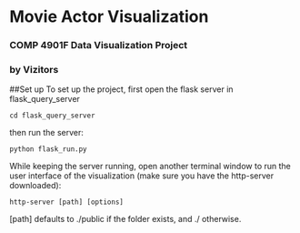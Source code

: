 # Movie Actor Visualization

### COMP 4901F Data Visualization Project
### by Vizitors

##Set up
To set up the project, first open the flask server in flask_query_server
```
cd flask_query_server
```

then run the server: 
```
python flask_run.py
```
While keeping the server running, open another terminal window to run the user interface of the visualization
(make sure you have the http-server downloaded): 
```
http-server [path] [options]
```

[path] defaults to ./public if the folder exists, and ./ otherwise.



